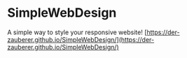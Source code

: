 # SimpleWebDesign

A simple way to style your responsive website! [https://der-zauberer.github.io/SimpleWebDesign/](https://der-zauberer.github.io/SimpleWebDesign/)